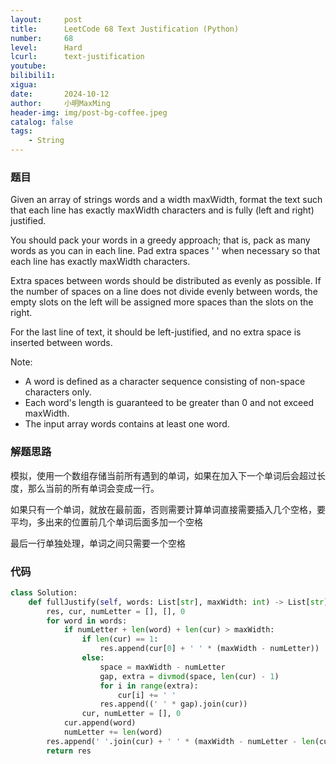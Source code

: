 ```yaml
---
layout:     post
title:      LeetCode 68 Text Justification (Python)
number:     68
level:      Hard
lcurl:      text-justification
youtube:    
bilibili1:  
xigua:      
date:       2024-10-12
author:     小明MaxMing
header-img: img/post-bg-coffee.jpeg
catalog: false
tags:
    - String
---
```


### 题目

Given an array of strings words and a width maxWidth, format the text such that each line has exactly maxWidth characters and is fully (left and right) justified.

You should pack your words in a greedy approach; that is, pack as many words as you can in each line. Pad extra spaces ' ' when necessary so that each line has exactly maxWidth characters.

Extra spaces between words should be distributed as evenly as possible. If the number of spaces on a line does not divide evenly between words, the empty slots on the left will be assigned more spaces than the slots on the right.

For the last line of text, it should be left-justified, and no extra space is inserted between words.

Note:

- A word is defined as a character sequence consisting of non-space characters only.
- Each word's length is guaranteed to be greater than 0 and not exceed maxWidth.
- The input array words contains at least one word.

### 解题思路

模拟，使用一个数组存储当前所有遇到的单词，如果在加入下一个单词后会超过长度，那么当前的所有单词会变成一行。

如果只有一个单词，就放在最前面，否则需要计算单词直接需要插入几个空格，要平均，多出来的位置前几个单词后面多加一个空格

最后一行单独处理，单词之间只需要一个空格

### 代码
```python
class Solution:
    def fullJustify(self, words: List[str], maxWidth: int) -> List[str]:
        res, cur, numLetter = [], [], 0
        for word in words:
            if numLetter + len(word) + len(cur) > maxWidth:
                if len(cur) == 1:
                    res.append(cur[0] + ' ' * (maxWidth - numLetter))
                else:
                    space = maxWidth - numLetter
                    gap, extra = divmod(space, len(cur) - 1)
                    for i in range(extra):
                        cur[i] += ' '
                    res.append((' ' * gap).join(cur))
                cur, numLetter = [], 0
            cur.append(word)
            numLetter += len(word)
        res.append(' '.join(cur) + ' ' * (maxWidth - numLetter - len(cur) + 1))
        return res
```

